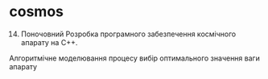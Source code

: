 cosmos
======
14. Поночовний Розробка програмного забезпечення космічного апарату на С++.



Алгоритмічне моделювання процесу вибір оптимального значення ваги апарату
